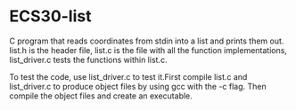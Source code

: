 # ECS30-list
C program that reads coordinates from stdin into a list and prints them out. list.h is the header file, list.c is the file with all the function implementations, list_driver.c tests the functions within list.c.

To test the code, use list_driver.c to test it.First compile list.c and list_driver.c to produce object files by using gcc with the -c flag. Then compile the object files and create an executable.

